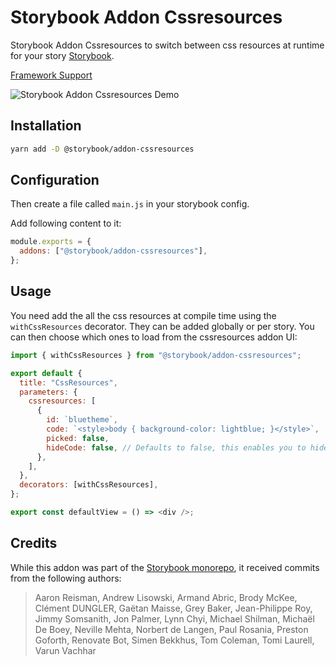 # Storybook Addon Cssresources

Storybook Addon Cssresources to switch between css resources at runtime for your story [Storybook](https://storybook.js.org).

[Framework Support](https://github.com/storybookjs/storybook/blob/master/ADDONS_SUPPORT.md)

![Storybook Addon Cssresources Demo](docs/demo.gif)

## Installation

```sh
yarn add -D @storybook/addon-cssresources
```

## Configuration

Then create a file called `main.js` in your storybook config.

Add following content to it:

```js
module.exports = {
  addons: ["@storybook/addon-cssresources"],
};
```

## Usage

You need add the all the css resources at compile time using the `withCssResources` decorator. They can be added globally or per story. You can then choose which ones to load from the cssresources addon UI:

```js
import { withCssResources } from "@storybook/addon-cssresources";

export default {
  title: "CssResources",
  parameters: {
    cssresources: [
      {
        id: `bluetheme`,
        code: `<style>body { background-color: lightblue; }</style>`,
        picked: false,
        hideCode: false, // Defaults to false, this enables you to hide the code snippet and only displays the style selector
      },
    ],
  },
  decorators: [withCssResources],
};

export const defaultView = () => <div />;
```

## Credits

While this addon was part of the [Storybook monorepo](https://github.com/storybookjs/storybook), it received commits from the following authors:

> Aaron Reisman,
> Andrew Lisowski,
> Armand Abric,
> Brody McKee,
> Clément DUNGLER,
> Gaëtan Maisse,
> Grey Baker,
> Jean-Philippe Roy,
> Jimmy Somsanith,
> Jon Palmer,
> Lynn Chyi,
> Michael Shilman,
> Michaël De Boey,
> Neville Mehta,
> Norbert de Langen,
> Paul Rosania,
> Preston Goforth,
> Renovate Bot,
> Simen Bekkhus,
> Tom Coleman,
> Tomi Laurell,
> Varun Vachhar
